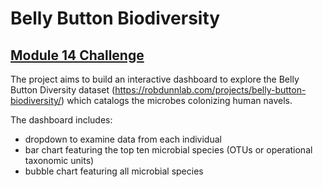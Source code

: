 # **Belly Button Biodiversity**

## <ins>Module 14 Challenge<ins>

The project aims to build an interactive dashboard to explore the Belly Button Diversity dataset (https://robdunnlab.com/projects/belly-button-biodiversity/) which catalogs the microbes colonizing human navels.

The dashboard includes:
- dropdown to examine data from each individual
- bar chart featuring the top ten microbial species (OTUs or operational taxonomic units)
- bubble chart featuring all microbial species
